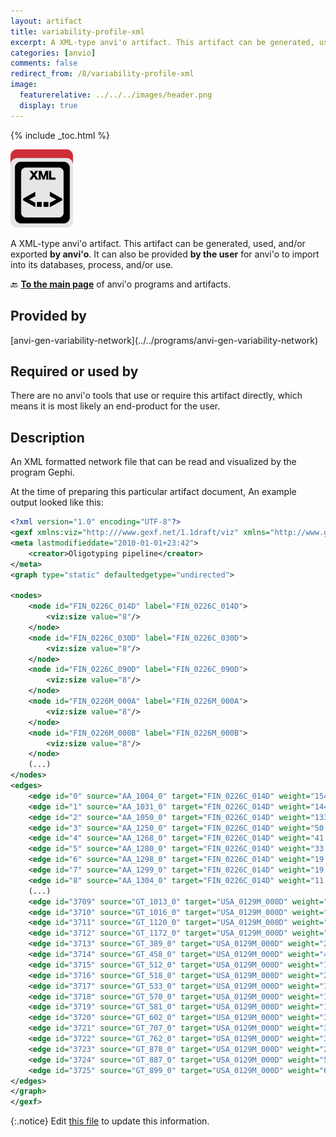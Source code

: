 ```yaml
---
layout: artifact
title: variability-profile-xml
excerpt: A XML-type anvi'o artifact. This artifact can be generated, used, and/or exported by anvi'o. It can also be provided **by the user** for anvi'o to import into its databases, process, and/or use.
categories: [anvio]
comments: false
redirect_from: /8/variability-profile-xml
image:
  featurerelative: ../../../images/header.png
  display: true
---
```



{% include _toc.html %}


<img src="../../images/icons/XML.png" alt="XML" style="width:100px; border:none" />

A XML-type anvi'o artifact. This artifact can be generated, used, and/or exported **by anvi'o**. It can also be provided **by the user** for anvi'o to import into its databases, process, and/or use.

🔙 **[To the main page](../../)** of anvi'o programs and artifacts.

## Provided by


<p style="text-align: left" markdown="1"><span class="artifact-p">[anvi-gen-variability-network](../../programs/anvi-gen-variability-network)</span></p>


## Required or used by


There are no anvi'o tools that use or require this artifact directly, which means it is most likely an end-product for the user.


## Description

An XML formatted network file that can be read and visualized by the program Gephi.

At the time of preparing this particular artifact document, An example output looked like this:

``` xml
<?xml version="1.0" encoding="UTF-8"?>
<gexf xmlns:viz="http:///www.gexf.net/1.1draft/viz" xmlns="http://www.gexf.net/1.2draft" version="1.2">
<meta lastmodifieddate="2010-01-01+23:42">
    <creator>Oligotyping pipeline</creator>
</meta>
<graph type="static" defaultedgetype="undirected">

<nodes>
    <node id="FIN_0226C_014D" label="FIN_0226C_014D">
        <viz:size value="8"/>
    </node>
    <node id="FIN_0226C_030D" label="FIN_0226C_030D">
        <viz:size value="8"/>
    </node>
    <node id="FIN_0226C_090D" label="FIN_0226C_090D">
        <viz:size value="8"/>
    </node>
    <node id="FIN_0226M_000A" label="FIN_0226M_000A">
        <viz:size value="8"/>
    </node>
    <node id="FIN_0226M_000B" label="FIN_0226M_000B">
        <viz:size value="8"/>
    </node>
    (...)
</nodes>
<edges>
    <edge id="0" source="AA_1004_0" target="FIN_0226C_014D" weight="154.000000" />
    <edge id="1" source="AA_1031_0" target="FIN_0226C_014D" weight="144.000000" />
    <edge id="2" source="AA_1050_0" target="FIN_0226C_014D" weight="133.000000" />
    <edge id="3" source="AA_1250_0" target="FIN_0226C_014D" weight="50.000000" />
    <edge id="4" source="AA_1268_0" target="FIN_0226C_014D" weight="41.000000" />
    <edge id="5" source="AA_1280_0" target="FIN_0226C_014D" weight="33.000000" />
    <edge id="6" source="AA_1298_0" target="FIN_0226C_014D" weight="19.000000" />
    <edge id="7" source="AA_1299_0" target="FIN_0226C_014D" weight="19.000000" />
    <edge id="8" source="AA_1304_0" target="FIN_0226C_014D" weight="11.000000" />
    (...)
    <edge id="3709" source="GT_1013_0" target="USA_0129M_000D" weight="3.000000" />
    <edge id="3710" source="GT_1016_0" target="USA_0129M_000D" weight="11.000000" />
    <edge id="3711" source="GT_1120_0" target="USA_0129M_000D" weight="1.000000" />
    <edge id="3712" source="GT_1172_0" target="USA_0129M_000D" weight="3.000000" />
    <edge id="3713" source="GT_389_0" target="USA_0129M_000D" weight="2.000000" />
    <edge id="3714" source="GT_458_0" target="USA_0129M_000D" weight="4.000000" />
    <edge id="3715" source="GT_512_0" target="USA_0129M_000D" weight="1.000000" />
    <edge id="3716" source="GT_518_0" target="USA_0129M_000D" weight="2.000000" />
    <edge id="3717" source="GT_533_0" target="USA_0129M_000D" weight="1.000000" />
    <edge id="3718" source="GT_570_0" target="USA_0129M_000D" weight="1.000000" />
    <edge id="3719" source="GT_581_0" target="USA_0129M_000D" weight="1.000000" />
    <edge id="3720" source="GT_602_0" target="USA_0129M_000D" weight="3.000000" />
    <edge id="3721" source="GT_707_0" target="USA_0129M_000D" weight="3.000000" />
    <edge id="3722" source="GT_762_0" target="USA_0129M_000D" weight="3.000000" />
    <edge id="3723" source="GT_878_0" target="USA_0129M_000D" weight="2.000000" />
    <edge id="3724" source="GT_887_0" target="USA_0129M_000D" weight="5.000000" />
    <edge id="3725" source="GT_899_0" target="USA_0129M_000D" weight="6.000000" />
</edges>
</graph>
</gexf>
```


{:.notice}
Edit [this file](https://github.com/merenlab/anvio/tree/master/anvio/docs/artifacts/variability-profile-xml.md) to update this information.

